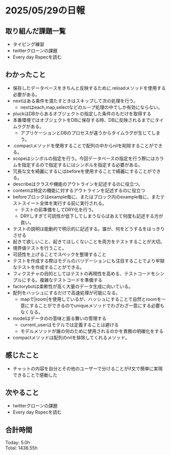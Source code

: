 # 2025/05/29の日報
## 取り組んだ課題一覧
* タイピング練習
* twitterクローンの課題
* Every day Rspecを読む
## わかったこと 
* 保存したデータベースをきちんと反映するために.reloadメソッドを使用する必要がある。
* nextはある条件を満たすときはスキップして次の処理を行う。
  * nextはeach,map,selectなどのループ処理の中でしか有効にならない。
* pluckはDBからあるオブジェクトの指定した条件のもだけを取得する
* 本番環境ではオブジェクトをDBに保存する時、DBに反映されるまでにタイムラグがある。
  * アプリケーションとDBのプロセスが違うからタイムラグが生じてしまう。
* .compactメソッドを使用することで配列の中からnilを削除することができる。
* scopeはシンボルの指定を行う。今回データベースの指定を行う際にはカラムを指定するので指定するにはシンボルを指定する必要がある。
* 冗長な文を綺麗にするにはbeforeを使用することで綺麗にすることができる。
* describeはクラスや機能のアウトラインを記述するのに役立つ。
* contentは特定の機能に対するアウトラインを記述するのに役立つ
* beforeブロックはexample毎に、またはブロック内のexample毎に、またテストスイート全体を実行する前に実行される。
  * テストの前準備をしてDRY化を行う。
  * DRYしすぎて可読性が低下してしまうならばあえて何度も記述する方が良い。
* テストの説明は能動的で明示的に記述する。誰が、何をどうするをはっきりさせる
* 起きて欲しいこと、起きてほしくないことを両方をテストすることが大切。
* 境界値テストを行うこと。
* 可読性を上げることでスペックを整理すること
* テストを作成する際はモデルのバリデーションにも注目することでより牢獄なテストを作成することができる。
* フィクスチャの目的としてはテストの再現性を高める、テストコードをシンプルにする。複雑なテストコードを準備する
* factorybotは柔軟性が高く大量のデータ生成に向いている。
* 配列をハッシュにするだけで高速処理が可能になる。
  * mapで|room|を使用しているが、ハッシュにすることで自然とroomを一意にすることができるのでuniqueメソッドでわざわざ一意にする必要もなくなる。
* modelはデータのの意味と振る舞いの管理する
  * current_userはモデルでは定義することは避ける
  * モデルメソッドが誰の何のために使用されるのかを責務の明確化をする
* compactメソッドは配列のnilを排除してくれるメソッド。  
## 感じたこと
* チャットの内容を自分とその他のユーザーで分けることがif文で簡単に実現できることで感動した
## 次やること
* twitterクローンの課題
* Every day Rspecを読む
##  合計時間 
Today: 5.0h<br>
Total: 1438.55h
